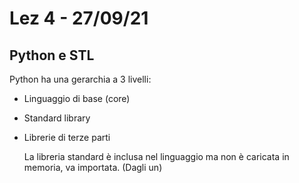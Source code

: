 # Lez 4 - 27/09/21

## Python e STL 

Python ha una gerarchia a 3 livelli:

- Linguaggio di base (core)

- Standard library

- Librerie di terze parti

  La libreria standard è inclusa nel linguaggio ma non è caricata in memoria, va importata. (Dagli un) 

  